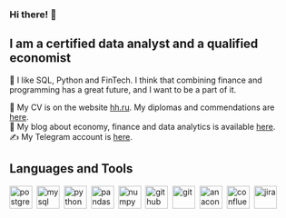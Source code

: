 ### Hi there! 👋

## I am a certified data analyst and a qualified economist
:green_heart: I like SQL, Python and FinTech. I think that combining finance and programming has a great future, and I want to be a part of it.

📌 My CV is on the website [hh.ru](https://krasnodar.hh.ru/resume/130003eaff0bfcd9940039ed1f31397a6f4237). My diplomas and commendations are [here](https://drive.google.com/drive/folders/1Q1gyNSClVSQxuSWXPRCApyHxRt-_6TL4?usp=sharing).  
:pencil: My blog about economy, finance and data analytics is available [here](https://dzen.ru/financier_and_data_analyst).  
:writing_hand: My Telegram account is [here](https://t.me/mher_dallakyan). 

## Languages and Tools
<img src="https://cdn.jsdelivr.net/gh/devicons/devicon/icons/postgresql/postgresql-original.svg" title="postgresql" width="40" height="40"/>&nbsp; <img src="https://cdn.jsdelivr.net/gh/devicons/devicon/icons/mysql/mysql-original.svg" title="mysql" width="40" height="40"/>&nbsp; <img src="https://cdn.jsdelivr.net/gh/devicons/devicon/icons/python/python-original.svg" title="python" width="40" height="40"/>&nbsp; <img src="https://cdn.jsdelivr.net/gh/devicons/devicon/icons/pandas/pandas-original.svg" title="pandas" width="40" height="40"/>&nbsp; <img src="https://cdn.jsdelivr.net/gh/devicons/devicon/icons/numpy/numpy-original.svg" title="numpy" width="40" height="40"/>&nbsp; <img src="https://cdn.jsdelivr.net/gh/devicons/devicon/icons/github/github-original.svg" title="github" width="40" height="40"/>&nbsp; <img src="https://cdn.jsdelivr.net/gh/devicons/devicon/icons/git/git-original.svg" title="git" width="40" height="40"/>&nbsp; <img src="https://cdn.jsdelivr.net/gh/devicons/devicon/icons/anaconda/anaconda-original.svg" title="anaconda" width="40" height="40"/>&nbsp; <img src="https://cdn.jsdelivr.net/gh/devicons/devicon/icons/jira/jira-original.svg" title="confluence" width="40" height="40"/>&nbsp; <img src="https://cdn.jsdelivr.net/gh/devicons/devicon/icons/confluence/confluence-original.svg" title="jira" width="40" height="40"/>&nbsp;
